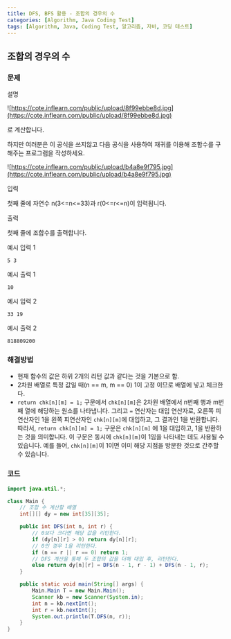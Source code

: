 ```yaml
---
title: DFS, BFS 활용 - 조합의 경우의 수
categories: [Algorithm, Java Coding Test]
tags: [Algorithm, Java, Coding Test, 알고리즘, 자바, 코딩 테스트]
---
```


## 조합의 경우의 수

### 문제

설명

![https://cote.inflearn.com/public/upload/8f99ebbe8d.jpg](https://cote.inflearn.com/public/upload/8f99ebbe8d.jpg)

로 계산합니다.

하지만 여러분은 이 공식을 쓰지않고 다음 공식을 사용하여 재귀를 이용해 조합수를 구해주는 프로그램을 작성하세요.

![https://cote.inflearn.com/public/upload/b4a8e9f795.jpg](https://cote.inflearn.com/public/upload/b4a8e9f795.jpg)

입력

첫째 줄에 자연수 n(3<=n<=33)과 r(0<=r<=n)이 입력됩니다.

출력

첫째 줄에 조합수를 출력합니다.

예시 입력 1

```
5 3
```

예시 출력 1

```
10
```

예시 입력 2

```
33 19

```

예시 출력 2

```
818809200
```

### 해결방법

- 현재 함수의 값은 하위 2개의 리턴 값과 같다는 것을 기본으로 함.
- 2차원 배열로 특정 값일 때(n == m, m == 0) 1이 고정 이므로 배열에 넣고 체크한다.
- `return chk[n][m] = 1;` 구문에서 `chk[n][m]`은 2차원 배열에서 n번째 행과 m번째 열에 해당하는 원소를 나타냅니다.
  그리고 `=` 연산자는 대입 연산자로, 오른쪽 피연산자인 1을 왼쪽 피연산자인 `chk[n][m]`에 대입하고, 그 결과인 1을 반환합니다.
  따라서, `return chk[n][m] = 1;` 구문은 `chk[n][m]` 에 1을 대입하고, 1을 반환하는 것을 의미합니다.
  이 구문은 동시에 `chk[n][m]`이 1임을 나타내는 데도 사용될 수 있습니다. 예를 들어, `chk[n][m]`이 1이면 이미 해당 지점을 방문한 것으로 간주할 수 있습니다.

### 코드

```java
import java.util.*;

class Main {
    // 조합 수 계산할 배열
    int[][] dy = new int[35][35];

    public int DFS(int n, int r) {
        // 0보다 크다면 해당 값을 리턴한다.
        if (dy[n][r] > 0) return dy[n][r];
        // 0인 경우 1을 리턴한다.
        if (n == r || r == 0) return 1;
        // DFS 계산을 통해 두 조합의 값을 더해 대입 후, 리턴한다.
        else return dy[n][r] = DFS(n - 1, r - 1) + DFS(n - 1, r);
    }

    public static void main(String[] args) {
        Main.Main T = new Main.Main();
        Scanner kb = new Scanner(System.in);
        int n = kb.nextInt();
        int r = kb.nextInt();
        System.out.println(T.DFS(n, r));
    }
}
```
